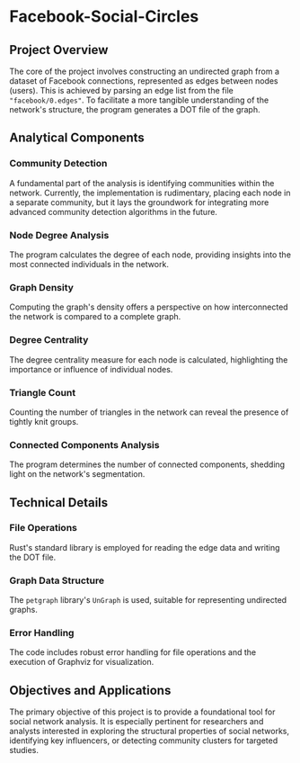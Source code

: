 # Facebook-Social-Circles

## Project Overview

The core of the project involves constructing an undirected graph from a dataset of Facebook connections, represented as edges between nodes (users). This is achieved by parsing an edge list from the file `"facebook/0.edges"`. To facilitate a more tangible understanding of the network's structure, the program generates a DOT file of the graph.

## Analytical Components

### Community Detection
A fundamental part of the analysis is identifying communities within the network. Currently, the implementation is rudimentary, placing each node in a separate community, but it lays the groundwork for integrating more advanced community detection algorithms in the future.

### Node Degree Analysis
The program calculates the degree of each node, providing insights into the most connected individuals in the network.

### Graph Density
Computing the graph's density offers a perspective on how interconnected the network is compared to a complete graph.

### Degree Centrality
The degree centrality measure for each node is calculated, highlighting the importance or influence of individual nodes.

### Triangle Count
Counting the number of triangles in the network can reveal the presence of tightly knit groups.

### Connected Components Analysis
The program determines the number of connected components, shedding light on the network's segmentation.

## Technical Details

### File Operations
Rust's standard library is employed for reading the edge data and writing the DOT file.

### Graph Data Structure
The `petgraph` library's `UnGraph` is used, suitable for representing undirected graphs.

### Error Handling
The code includes robust error handling for file operations and the execution of Graphviz for visualization.

## Objectives and Applications

The primary objective of this project is to provide a foundational tool for social network analysis. It is especially pertinent for researchers and analysts interested in exploring the structural properties of social networks, identifying key influencers, or detecting community clusters for targeted studies.
